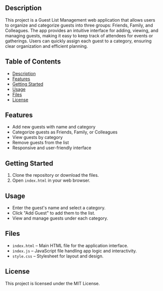 ## Description

This project is a Guest List Management web application that allows users to organize and categorize guests into three groups: Friends, Family, and Colleagues. The app provides an intuitive interface for adding, viewing, and managing guests, making it easy to keep track of attendees for events or gatherings. Users can quickly assign each guest to a category, ensuring clear organization and efficient planning.

## Table of Contents

- [Description](#description)
- [Features](#features)
- [Getting Started](#getting-started)
- [Usage](#usage)
- [Files](#files)
- [License](#license)

## Features

- Add new guests with name and category
- Categorize guests as Friends, Family, or Colleagues
- View guests by category
- Remove guests from the list
- Responsive and user-friendly interface

## Getting Started

1. Clone the repository or download the files.
2. Open `index.html` in your web browser.

## Usage

- Enter the guest's name and select a category.
- Click "Add Guest" to add them to the list.
- View and manage guests under each category.

## Files

- `index.html` – Main HTML file for the application interface.
- `index.js` – JavaScript file handling app logic and interactivity.
- `style.css` – Stylesheet for layout and design.

## License

This project is licensed under the MIT License.
